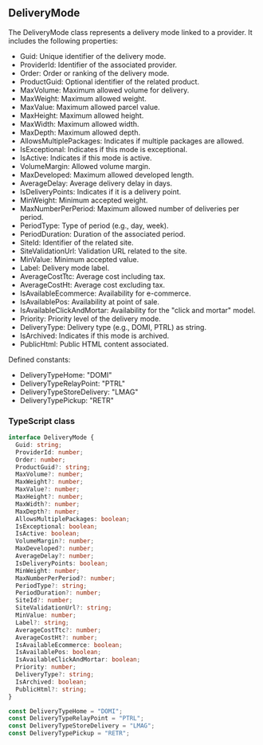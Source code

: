 ﻿## DeliveryMode

The DeliveryMode class represents a delivery mode linked to a provider. It includes the following properties:

- Guid: Unique identifier of the delivery mode.
- ProviderId: Identifier of the associated provider.
- Order: Order or ranking of the delivery mode.
- ProductGuid: Optional identifier of the related product.
- MaxVolume: Maximum allowed volume for delivery.
- MaxWeight: Maximum allowed weight.
- MaxValue: Maximum allowed parcel value.
- MaxHeight: Maximum allowed height.
- MaxWidth: Maximum allowed width.
- MaxDepth: Maximum allowed depth.
- AllowsMultiplePackages: Indicates if multiple packages are allowed.
- IsExceptional: Indicates if this mode is exceptional.
- IsActive: Indicates if this mode is active.
- VolumeMargin: Allowed volume margin.
- MaxDeveloped: Maximum allowed developed length.
- AverageDelay: Average delivery delay in days.
- IsDeliveryPoints: Indicates if it is a delivery point.
- MinWeight: Minimum accepted weight.
- MaxNumberPerPeriod: Maximum allowed number of deliveries per period.
- PeriodType: Type of period (e.g., day, week).
- PeriodDuration: Duration of the associated period.
- SiteId: Identifier of the related site.
- SiteValidationUrl: Validation URL related to the site.
- MinValue: Minimum accepted value.
- Label: Delivery mode label.
- AverageCostTtc: Average cost including tax.
- AverageCostHt: Average cost excluding tax.
- IsAvailableEcommerce: Availability for e-commerce.
- IsAvailablePos: Availability at point of sale.
- IsAvailableClickAndMortar: Availability for the "click and mortar" model.
- Priority: Priority level of the delivery mode.
- DeliveryType: Delivery type (e.g., DOMI, PTRL) as string.
- IsArchived: Indicates if this mode is archived.
- PublicHtml: Public HTML content associated.

Defined constants:
- DeliveryTypeHome: "DOMI"
- DeliveryTypeRelayPoint: "PTRL"
- DeliveryTypeStoreDelivery: "LMAG"
- DeliveryTypePickup: "RETR"

### TypeScript class
```typescript
interface DeliveryMode {
  Guid: string;
  ProviderId: number;
  Order: number;
  ProductGuid?: string;
  MaxVolume?: number;
  MaxWeight?: number;
  MaxValue?: number;
  MaxHeight?: number;
  MaxWidth?: number;
  MaxDepth?: number;
  AllowsMultiplePackages: boolean;
  IsExceptional: boolean;
  IsActive: boolean;
  VolumeMargin?: number;
  MaxDeveloped?: number;
  AverageDelay?: number;
  IsDeliveryPoints: boolean;
  MinWeight: number;
  MaxNumberPerPeriod?: number;
  PeriodType?: string;
  PeriodDuration?: number;
  SiteId?: number;
  SiteValidationUrl?: string;
  MinValue: number;
  Label?: string;
  AverageCostTtc?: number;
  AverageCostHt?: number;
  IsAvailableEcommerce: boolean;
  IsAvailablePos: boolean;
  IsAvailableClickAndMortar: boolean;
  Priority: number;
  DeliveryType?: string;
  IsArchived: boolean;
  PublicHtml?: string;
}

const DeliveryTypeHome = "DOMI";
const DeliveryTypeRelayPoint = "PTRL";
const DeliveryTypeStoreDelivery = "LMAG";
const DeliveryTypePickup = "RETR";
```